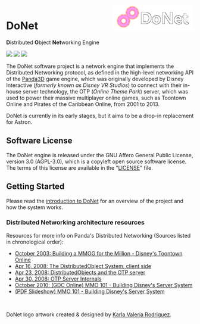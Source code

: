 <img src="logo/donet_banner.png" align="right" width="43%"/>

# DoNet

**D**istributed **O**bject **Net**working Engine

![](https://img.shields.io/discord/1066973060357443644?color=blue&label=Discord&logo=discord&logoColor=white)
![](https://img.shields.io/github/license/donet-server/Donet)
![](https://img.shields.io/github/last-commit/donet-server/Donet)

The DoNet software project is a network engine that implements the Distributed Networking protocol, 
as defined in the high-level networking API of the [Panda3D](https://panda3d.org) game engine,
which was originally developed by Disney Interactive (*formerly known as Disney VR Studios*) to connect 
with their in-house server technology, the OTP (*Online Theme Park*) server, which was used to power 
their massive multiplayer online games, such as Toontown Online and Pirates of the Caribbean Online, 
from 2001 to 2013.

DoNet is currently in its early stages, but it aims to be a drop-in replacement for Astron.

## Software License
The DoNet engine is released under the GNU Affero General Public License, version 3.0 (AGPL-3.0), which 
is a copyleft open source software license. The terms of this license are available in the 
"[LICENSE](./LICENSE)" file.

## Getting Started
Please read the [introduction to DoNet](./docs/01-Introduction.md) for an overview of the project 
and how the system works.

### Distributed Networking architecture resources

Resources for more info on Panda's Distributed Networking (Sources listed in chronological order):

- [October 2003: Building a MMOG for the Million - Disney's Toontown Online](https://dl.acm.org/doi/10.1145/950566.950589)
- [Apr 16, 2008: The DistributedObject System, client side](https://www.youtube.com/watch?v=JsgCFVpXQtQ)
- [Apr 23, 2008: DistributedObjects and the OTP server](https://www.youtube.com/watch?v=r_ZP9SInPcs)
- [Apr 30, 2008: OTP Server Internals](https://www.youtube.com/watch?v=SzybRdxjYoA)
- [October 2010: (GDC Online) MMO 101 - Building Disney's Server System](https://www.gdcvault.com/play/1013776/MMO-101-Building-Disney-s)
- [(PDF Slideshow) MMO 101 - Building Disney's Server System](https://ubm-twvideo01.s3.amazonaws.com/o1/vault/gdconline10/slides/11516-MMO_101_Building_Disneys_Sever.pdf)

<br>

DoNet logo artwork created & designed by [Karla Valeria Rodriguez](https://github.com/karla-valeria).
